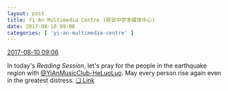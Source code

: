 ```yaml
---
layout: post
title: Yi An Multimedia Centre (易安中学多媒体中心)
date: 2017-08-10 09:06
categories: [ 'yi-an-multimedia-centre' ]
---
```


<div class="weibo-info">
  <a href="http://weibo.com/6196825252/FgpKTlIUM">2017-08-10 09:06</a>
</div>

In today's *Reading Session*, let's pray for the people in the earthquake region with [@YiAnMusicClub-HeLuoLuo](http://weibo.com/u/6117570574). May every person rise again even in the greatest distress. [❏ Link](https://www.youtube.com/watch?v=tVqhaBHaapA)
